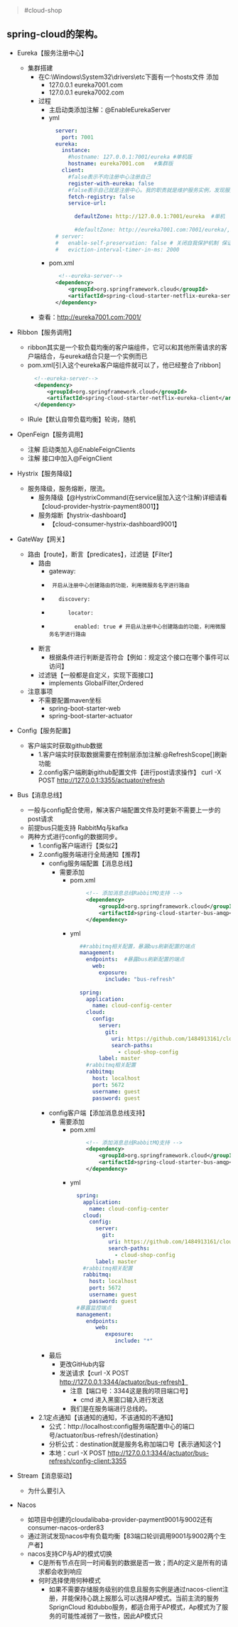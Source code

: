> #cloud-shop

## spring-cloud的架构。

- Eureka【服务注册中心】
    - 集群搭建
        - 在C:\Windows\System32\drivers\etc下面有一个hosts文件
            添加 
            - 127.0.0.1 eureka7001.com
            - 127.0.0.1 eureka7002.com
        - 过程
            - 主启动类添加注解：@EnableEurekaServer
            - yml
                ```yaml
                  server:
                    port: 7001
                  eureka:
                    instance:    
                      #hostname: 127.0.0.1:7001/eureka #单机版
                      hostname: eureka7001.com   #集群版
                    client:
                      #false表示不向注册中心注册自己
                      register-with-eureka: false
                      #false表示自己就是注册中心。我的职责就是维护服务实例，发现服务
                      fetch-registry: false
                      service-url:
                        
                        defaultZone: http://127.0.0.1:7001/eureka  #单机
                        
                        #defaultZone: http://eureka7001.com:7001/eureka/,http://eureka7002.com:7002/eureka/   #集群
                  # server:
                  #   enable-self-preservation: false # 关闭自我保护机制 保证不可用服务及时清除
                  #   eviction-interval-timer-in-ms: 2000
                ```   
            - pom.xml
                ```xml
                   <!--eureka-server-->
                  <dependency>
                      <groupId>org.springframework.cloud</groupId>
                      <artifactId>spring-cloud-starter-netflix-eureka-server</artifactId>
                  </dependency>
                ```             
        - 查看：http://eureka7001.com:7001/
- Ribbon【服务调用】
    - ribbon其实是一个软负载均衡的客户端组件，它可以和其他所需请求的客户端结合，与eureka结合只是一个实例而已
    - pom.xml[引入这个eureka客户端组件就可以了，他已经整合了ribbon]
        ```xml
          <!--eureka-server-->
          <dependency>
              <groupId>org.springframework.cloud</groupId>
              <artifactId>spring-cloud-starter-netflix-eureka-client</artifactId>
          </dependency>
        ```
    - IRule【默认自带负载均衡】轮询，随机
- OpenFeign【服务调用】
    - 注解 启动类加入@EnableFeignClients
    - 注解 接口中加入@FeignClient
- Hystrix【服务降级】
    - 服务降级，服务熔断，限流。
        - 服务降级【@HystrixCommand(在service层加入这个注解)详细请看【cloud-provider-hystrix-payment8001】】
        - 服务熔断【hystrix-dashboard】
            - 【cloud-consumer-hystrix-dashboard9001】
- GateWay【网关】
    - 路由【route】，断言【predicates】，过滤链【Filter】
        - 路由
            - gateway:
            -      开启从注册中心创建路由的功能，利用微服务名字进行路由
            -        discovery:
            -           locator:
            -             enabled: true # 开启从注册中心创建路由的功能，利用微服务名字进行路由
        - 断言
            - 根据条件进行判断是否符合【例如：规定这个接口在哪个事件可以访问】
        - 过滤链【一般都是自定义，实现下面接口】
            - implements GlobalFilter,Ordered        
    - 注意事项
        - 不需要配置maven坐标
        	- spring-boot-starter-web
        	- spring-boot-starter-actuator
- Config【服务配置】
    - 客户端实时获取github数据
        - 1.客户端实时获取数据需要在控制层添加注解:@RefreshScope[]刷新功能
        -  2.config客户端刷新github配置文件【进行post请求操作】
       curl -X POST http://127.0.0.1:3355/actuator/refresh
- Bus【消息总线】
    - 一般与config配合使用，解决客户端配置文件及时更新不需要上一步的post请求
    - 前提bus只能支持 RabbitMq与kafka
    - 两种方式进行config的数据同步。
        - 1.config客户端进行【类似2】
        - 2.config服务端进行全局通知【推荐】
            - config服务端配置【消息总线】
                - 需要添加
                    - pom.xml
                       ```xml
                            <!-- 添加消息总线RabbitMQ支持 -->
                            <dependency>
                                <groupId>org.springframework.cloud</groupId>
                                <artifactId>spring-cloud-starter-bus-amqp</artifactId>
                            </dependency> 
                       ```       
                    - yml
                        ```yaml
                           ##rabbitmq相关配置，暴漏bus刷新配置的端点
                           management:
                             endpoints:  #暴露bus刷新配置的端点
                               web:
                                 exposure:
                                   include: "bus-refresh"
                           
                           spring:
                             application:
                               name: cloud-config-center
                             cloud:
                               config:
                                 server:
                                   git:
                                     uri: https://github.com/1484913161/cloud-shop-config.git
                                     search-paths:
                                       - cloud-shop-config
                                 label: master
                             #rabbitmq相关配置
                             rabbitmq:
                               host: localhost
                               port: 5672
                               username: guest
                               password: guest
                        ```  
            - config客户端【添加消息总线支持】
                - 需要添加
                    - pom.xml
                         ```xml
                              <!-- 添加消息总线RabbitMQ支持 -->
                              <dependency>
                                  <groupId>org.springframework.cloud</groupId>
                                  <artifactId>spring-cloud-starter-bus-amqp</artifactId>
                              </dependency> 
                         ``` 
                    - yml
                        ```yaml
                          spring:
                            application:
                              name: cloud-config-center
                            cloud:
                              config:
                                server:
                                  git:
                                    uri: https://github.com/1484913161/cloud-shop-config.git
                                    search-paths:
                                      - cloud-shop-config
                                label: master
                            #rabbitmq相关配置
                            rabbitmq:
                              host: localhost
                              port: 5672
                              username: guest
                              password: guest
                          #暴露监控端点
                          management:
                             endpoints:
                                web:
                                   exposure:
                                      include: "*"
                        ```
            - 最后
                - 更改GitHub内容
                - 发送请求【curl -X POST http://127.0.0.1:3344/actuator/bus-refresh】 
                    - 注意【端口号：3344这是我的项目端口号】
                        - cmd 进入黑窗口输入进行发送
                    - 我们是在服务端进行总线的。   
        - 2.1定点通知【该通知的通知，不该通知的不通知】
            - 公式：http://localhost:config服务端配置中心的端口号/actuator/bus-refresh/{destination}
            - 分析公式：destination就是服务名称加端口号【表示通知这个】
            - 本地：curl -X POST http://127.0.0.1:3344/actuator/bus-refresh/config-client:3355       
- Stream【消息驱动】
    - 为什么要引入 

- Nacos  
    - 如项目中创建的cloudalibaba-provider-payment9001与9002还有consumer-nacos-order83
    - 通过测试发现nacos中有负载均衡【83端口轮训调用9001与9002两个生产者】        
    - nacos支持CP与AP的模式切换
        - C是所有节点在同一时间看到的数据是否一致；而A的定义是所有的请求都会收到响应
        - 何时选择使用何种模式
          - 如果不需要存储服务级别的信息且服务实例是通过nacos-client注册，并能保持心跳上报那么可以选择AP模式。当前主流的服务SprignCloud 和dubbo服务，都适合用于AP模式，Ap模式为了服务的可能性减弱了一致性，因此AP模式只
                      